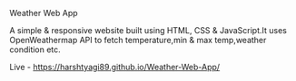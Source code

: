 Weather Web App

A simple & responsive website built using HTML, CSS & JavaScript.It uses OpenWeathermap API to fetch temperature,min & max temp,weather condition etc.


Live - https://harshtyagi89.github.io/Weather-Web-App/
